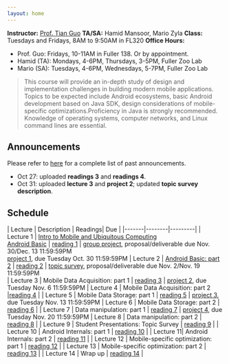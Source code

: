 ```yaml
---
layout: home
---
```


**Instructor:** [Prof. Tian Guo](http://tianguo.info/) 
**TA/SA:** Hamid Mansoor, Mario Zyla 
**Class:** Tuesdays and Fridays, 8AM to 9:50AM in FL320 
**Office Hours:**
  * Prof. Guo: Fridays, 10-11AM in Fuller 138. Or by appointment. 
  * Hamid (TA): Mondays, 4-6PM, Thursdays, 3-5PM, Fuller Zoo Lab 
  * Mario (SA): Tuesdays, 4-6PM, Wednesdays, 5-7PM, Fuller Zoo Lab 

> This course will provide an in-depth study of design and implementation challenges in building modern mobile applications. Topics to be expected include Android ecosystems, basic Android development based on Java SDK, design considerations of mobile-specific optimizations.Proficiency in Java is strongly recommended. Knowledge of operating systems, computer networks, and Linux command lines are essential. 

## Announcements
Please refer to [here](/revisions/) for a complete list of past announcements. 

- Oct 27: uploaded **readings 3** and **readings 4**. 
- Oct 31: uploaded **lecture 3** and **project 2**; updated **topic survey description**. 

## Schedule  ##

| Lecture | Description | Readings| Due | 
|-------|--------|---------|
| Lecture 1 | [Intro to Mobile and Ubiquitous Computing <br> Android Basic](https://ia.wpi.edu/cs4518/resources.php) | [reading 1](https://ia.wpi.edu/cs4518/resources.php) | [group project](https://ia.wpi.edu/cs4518/resources.php), proposal/deliverable due Nov. 30/Dec. 13 11:59:59PM <br>  [project 1](https://ia.wpi.edu/cs4518/resources.php), due Tuesday Oct. 30 11:59:59PM
| Lecture 2 | [Android Basic: part 2](https://ia.wpi.edu/cs4518/resources.php) | [reading 2](https://ia.wpi.edu/cs4518/resources.php)  | [topic survey](https://ia.wpi.edu/cs4518/resources.php), proposal/deliverable due Nov. 2/Nov. 19 11:59:59PM <br>
| Lecture 3 | Mobile Data Acquisition: part 1  | [reading 3](https://ia.wpi.edu/cs4518/resources.php)    | [project 2](https://ia.wpi.edu/cs4518/resources.php), due Tuesday Nov. 6 11:59:59PM 
| Lecture 4 | Mobile Data Acquisition: part 2  |[reading 4](https://ia.wpi.edu/cs4518/resources.php)  |
| Lecture 5 | Mobile Data Storage: part 1   | [reading 5](url) | [project 3](url), due Tuesday Nov. 13 11:59:59PM 
| Lecture 6 | Mobile Data Storage: part 2 | [reading 6](url) |
| Lecture 7 | Data manipulation: part 1 | [reading 7](url) | [project 4](url), due Tuesday Nov. 20 11:59:59PM 
| Lecture 8 | Data manipulation: part 2 | [reading 8](url) |
| Lecture 9 | Student Presentations: Topic Survey | [reading 9](url) | 
| Lecture 10 | Android Internals: part 1  | [reading 10](url) |
| Lecture 11| Android Internals: part 2 | [reading 11](url) | 
| Lecture 12 | Mobile-specific optimization: part 1    | [reading 12](url) |
| Lecture 13 | Mobile-specific optimization: part 2 | [reading 13](url) |
| Lecture 14 | Wrap up | [reading 14](url) | 
